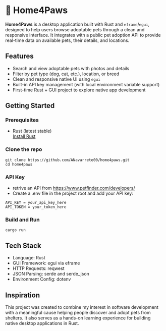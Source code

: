 # 🐾 Home4Paws

**Home4Paws** is a desktop application built with Rust and `eframe`/`egui`, designed to help users browse adoptable pets through a clean and responsive interface. It integrates with a public pet adoption API to provide real-time data on available pets, their details, and locations.

## Features

- Search and view adoptable pets with photos and details
- Filter by pet type (dog, cat, etc.), location, or breed
- Clean and responsive native UI using `egui`
- Built-in API key management (with local environment variable support)
- First-time Rust + GUI project to explore native app development

## Getting Started

### Prerequisites

- Rust (latest stable)  
  [Install Rust](https://www.rust-lang.org/tools/install)

### Clone the repo

```terminal
git clone https://github.com/ANavarrete00/home4paws.git
cd home4paws
```

### API Key

- retrive an API from https://www.petfinder.com/developers/
- Create a .env file in the project root and add your API key:
```env
API_KEY = your_api_key_here
API_TOKEN = your_token_here
```

### Build and Run

```terminal
cargo run
```

## Tech Stack

- Language: Rust
- GUI Framework: egui via eframe
- HTTP Requests: reqwest
- JSON Parsing: serde and serde_json
- Environment Config: dotenv

## Inspiration

This project was created to combine my interest in software development with a meaningful cause
helping people discover and adopt pets from shelters. It also serves as a hands-on learning
experience for building native desktop applications in Rust.
